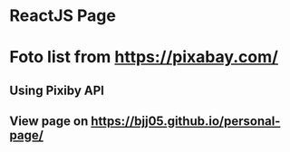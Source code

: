 ReactJS Page
===
Foto list from https://pixabay.com/
===
Using Pixiby API
---
View page on https://bjj05.github.io/personal-page/
---
